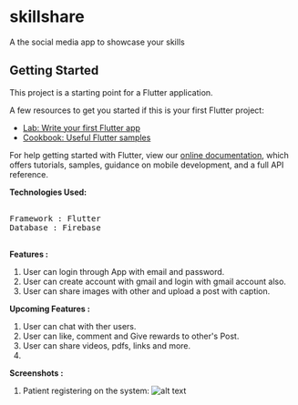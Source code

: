 # skillshare

A the social media app to showcase your skills

## Getting Started

This project is a starting point for a Flutter application.

A few resources to get you started if this is your first Flutter project:

- [Lab: Write your first Flutter app](https://flutter.dev/docs/get-started/codelab)
- [Cookbook: Useful Flutter samples](https://flutter.dev/docs/cookbook)

For help getting started with Flutter, view our
[online documentation](https://flutter.dev/docs), which offers tutorials,
samples, guidance on mobile development, and a full API reference.

<b>Technologies Used:</b>

<pre>

Framework : Flutter
Database : Firebase

</pre>

<b> Features :</b>

1.  User can login through App with email and password.
2.  User can create account with gmail and login with gmail account also.
3.  User can share images with other and upload a post with caption.

<b> Upcoming Features :</b>

1.  User can chat with ther users.
2.  User can like, comment and Give rewards to other's Post.
3.  User can share videos, pdfs, links and more.
4.

<b>Screenshots :</b>

1. Patient registering on the system:
   ![alt text]()
